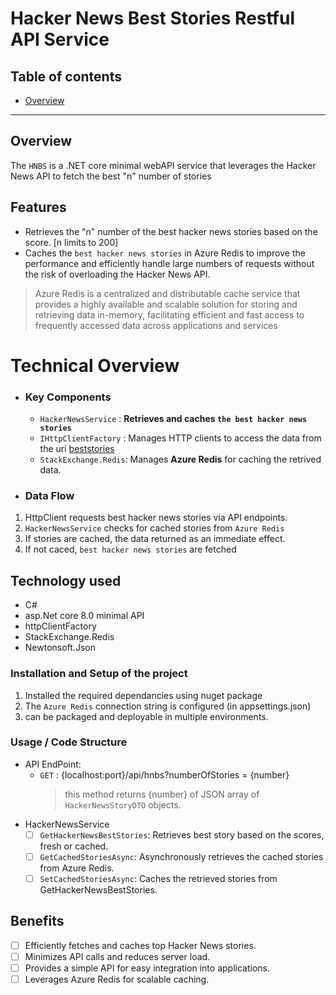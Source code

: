 # Hacker News Best Stories Restful API Service
## Table of contents
- [Overview](#Overview)
- ---
## Overview
 The `HNBS` is a .NET core minimal webAPI service that leverages the Hacker News API to fetch the best "n" number of stories
## Features
 - Retrieves the "n" number of the best hacker news stories based on the score. [n limits to 200]
 - Caches the `best hacker news stories` in Azure Redis  to improve the performance and efficiently handle large numbers of requests
without the risk of overloading the Hacker News API.
> Azure Redis is a centralized and distributable cache service that provides a highly available and scalable solution for storing and retrieving data in-memory, facilitating efficient and fast access to frequently accessed data across applications and services

# Technical Overview
 - ### **Key Components**
	-  `HackerNewsService` : **Retrieves and caches `the best hacker news stories`**
	- `IHttpClientFactory` : Manages HTTP clients to access the data from the uri [beststories](https://hacker-news.firebaseio.com/v0/beststories.json)
	- `StackExchange.Redis`: Manages **Azure Redis** for caching the retrived data.
- ### **Data Flow**
1. HttpClient requests best hacker news stories via API endpoints.
1. `HackerNewsService` checks for cached stories from `Azure Redis`
1. If stories are cached, the data returned as an immediate effect.
1. If not caced, `best hacker news stories` are fetched  

## **Technology used**
- C#
- asp.Net core 8.0 minimal API
- httpClientFactory
- StackExchange.Redis
- Newtonsoft.Json
### Installation and Setup of the project
1. Installed the required dependancies using nuget package
1. The `Azure Redis` connection string is configured (in appsettings.json)
1. can be packaged and deployable in multiple environments.

### Usage / Code Structure
- API EndPoint:
  - ``GET`` : {localhost:port}/api/hnbs?numberOfStories = \{number}
	 > this method returns \{number} of JSON array of `HackerNewsStoryDTO` objects.
- HackerNewsService
   - [ ] `GetHackerNewsBestStories`: Retrieves best story based on the scores, fresh or cached.
   - [ ] `GetCachedStoriesAsync`: Asynchronously retrieves the cached stories from Azure Redis. 
   - [ ] `SetCachedStoriesAsync`: Caches the retrieved  stories from GetHackerNewsBestStories.
## Benefits

- [ ] Efficiently fetches and caches top Hacker News stories.
- [ ] Minimizes API calls and reduces server load.
- [ ] Provides a simple API for easy integration into applications.
- [ ] Leverages Azure Redis for scalable caching.
